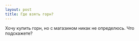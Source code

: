 ```yaml
---
layout: post 
title: Где взять горн? 
--- 
```

Хочу купить горн, но с магазином никак не определюсь. Что подскажете?
